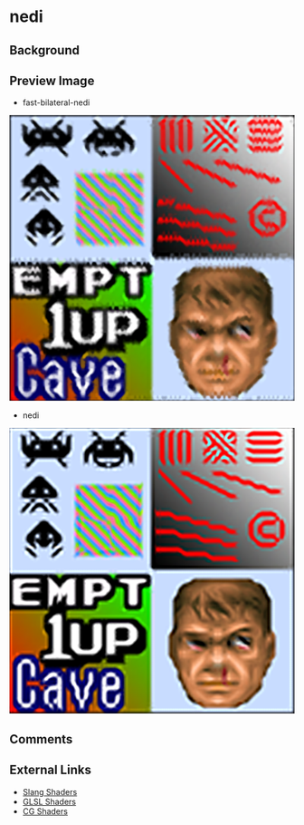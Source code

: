 # nedi

## Background

## Preview Image
* fast-bilateral-nedi

![](../image/shader/nedi/fast-bilateral-nedi.png)

* nedi

![](../image/shader/nedi/nedi.png)

## Comments

## External Links

* [Slang Shaders](https://github.com/libretro/slang-shaders)
* [GLSL Shaders](https://github.com/libretro/glsl-shaders)
* [CG Shaders](https://github.com/libretro/common-shaders)
